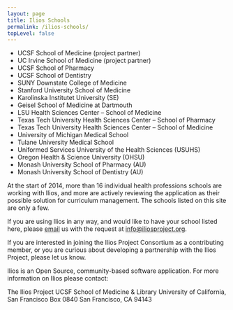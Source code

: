 ```yaml
---
layout: page
title: Ilios Schools
permalink: /ilios-schools/
topLevel: false
---
```


- UCSF School of Medicine (project partner)
- UC Irvine School of Medicine (project partner)
- UCSF School of Pharmacy
- UCSF School of Dentistry
- SUNY Downstate College of Medicine
- Stanford University School of Medicine
- Karolinska Institutet University (SE)
- Geisel School of Medicine at Dartmouth
- LSU Health Sciences Center – School of Medicine
- Texas Tech University Health Sciences Center – School of Pharmacy
- Texas Tech University Health Sciences Center – School of Medicine
- University of Michigan Medical School
- Tulane University Medical School
- Uniformed Services University of the Health Sciences (USUHS)
- Oregon Health & Science University (OHSU)
- Monash University School of Pharmacy (AU)
- Monash University School of Dentistry (AU)

At the start of 2014, more than 16 individual health professions schools are working with Ilios, and more are actively reviewing the application as their possible solution for curriculum management. The schools listed on this site are only a few.

If you are using Ilios in any way, and would like to have your school listed here, please [email](mailto:info@iliosproject.org) us with the request at [info@iliosproject.org](mailto:info@iliosproject.org).

If you are interested in joining the Ilios Project Consortium as a contributing member, or you are curious about developing a partnership with the Ilios Project, please let us know.

Ilios is an Open Source, community-based software application. For more information on Ilios please contact:

The Ilios Project
UCSF School of Medicine & Library
University of California, San Francisco
Box 0840
San Francisco, CA 94143
